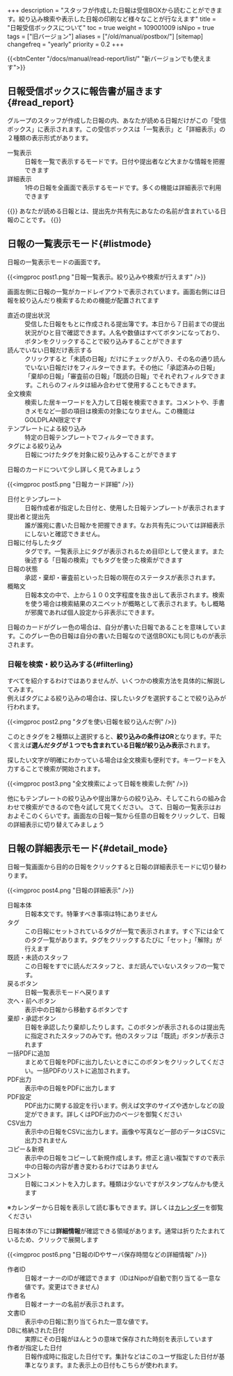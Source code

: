 +++
description = "スタッフが作成した日報は受信BOXから読むことができます。絞り込み検索や表示した日報の印刷など様々なことが行なえます"
title = "日報受信ボックスについて"
toc = true
weight = 109001009
isNipo = true
tags = ["旧バージョン"]
aliases = ["/old/manual/postbox/"]
[sitemap]
  changefreq = "yearly"
  priority = 0.2
+++

{{<btnCenter "/docs/manual/read-report/list/" "新バージョンでも使えます">}}


## 日報受信ボックスに報告書が届きます{#read_report}

グループのスタッフが作成した日報の内、あなたが読める日報だけがこの「受信ボックス」に表示されます。この受信ボックスは「一覧表示」と「詳細表示」の２種類の表示形式があります。

<dl class="basic">
  <dt>一覧表示</dt>
  <dd>日報を一覧で表示するモードです。日付や提出者など大まかな情報を把握できます</dd>
  <dt>詳細表示</dt>
  <dd>1件の日報を全画面で表示するモードです。多くの機能は詳細表示で利用できます</dd>
</dl>

{{<alice pos="left" icon="default">}}
あなたが読める日報とは、提出先か共有先にあなたの名前が含まれている日報のことです。
{{</alice>}}

## 日報の一覧表示モード{#listmode}

日報の一覧表示モードの画面です。

{{<imgproc post1.png "日報一覧表示。絞り込みや検索が行えます" />}}

画面左側に日報の一覧がカードレイアウトで表示されています。画面右側には日報を絞り込んだり検索するための機能が配置されてます

<dl class="basic">
  <dt>直近の提出状況</dt>
  <dd>受信した日報をもとに作成される提出簿です。本日から７日前までの提出状況がひと目で確認できます。人名や数値はすべてボタンになっており、ボタンをクリックすることで絞り込みすることができます</dd>
  <dt>読んでいない日報だけ表示する</dt>
  <dd>クリックすると「未読の日報」だけにチェックが入り、その名の通り読んでいない日報だけをフィルターできます。その他に「承認済みの日報」「棄却の日報」「審査前の日報」「既読の日報」でそれぞれフィルタできます。これらのフィルタは組み合わせて使用することもできます。</dd>
  <dt>全文検索</dt>
  <dd>検索した居キーワードを入力して日報を検索できます。コメントや、手書きメモなど一部の項目は検索の対象になりません。この機能はGOLDPLAN限定です</dd>
  <dt>テンプレートによる絞り込み</dt>
  <dd>特定の日報テンプレートでフィルターできます。</dd>
  <dt>タグによる絞り込み</dt>
  <dd>日報につけたタグを対象に絞り込みすることができます</dd>
</dl>

日報のカードについて少し詳しく見てみましょう

{{<imgproc post5.png "日報カード詳細" />}}

<dl class="basic">
  <dt>日付とテンプレート</dt>
  <dd>日報作成者が指定した日付と、使用した日報テンプレートが表示されます</dd>
  <dt>提出者と提出先</dt>
  <dd>誰が誰宛に書いた日報かを把握できます。なお共有先については詳細表示にしないと確認できません。</dd>
  <dt>日報に付与したタグ</dt>
  <dd>タグです。一覧表示上にタグが表示されるため目印として使えます。また後述する「日報の検索」でもタグを使った検索ができます</dd>
  <dt>日報の状態</dt>
  <dd>承認・棄却・審査前といった日報の現在のステータスが表示されます。</dd>
  <dt>概略文</dt>
  <dd>日報本文の中で、上から１００文字程度を抜き出して表示されます。検索を使う場合は検索結果のスニペットが概略として表示されます。もし概略が邪魔であれば個人設定から非表示にできます。</dd>
</dl>

日報のカードがグレー色の場合は、自分が書いた日報であることを意味しています。このグレー色の日報は自分の書いた日報なので送信BOXにも同じものが表示されます。

### 日報を検索・絞り込みする{#filterling}

すべてを紹介するわけではありませんが、いくつかの検索方法を具体的に解説してみます。  
例えばタグによる絞り込みの場合は、探したいタグを選択することで絞り込みが行われます。

{{<imgproc post2.png "タグを使い日報を絞り込んだ例" />}}

このときタグを２種類以上選択すると、**絞り込みの条件はOR**となります。平たく言えば**選んだタグが１つでも含まれている日報が絞り込み表示**されます。

探したい文字が明確にわかっている場合は全文検索も便利です。キーワードを入力することで検索が開始されます。

{{<imgproc post3.png "全文検索によって日報を検索した例" />}}

他にもテンプレートの絞り込みや提出簿からの絞り込み、そしてこれらの組み合わせで検索ができるので色々試して見てください。
さて、日報の一覧表示はおおよそこのくらいです。画面左の日報一覧から任意の日報をクリックして、日報の詳細表示に切り替えてみましょう

## 日報の詳細表示モード{#detail_mode}

日報一覧画面から目的の日報をクリックすると日報の詳細表示モードに切り替わります。

{{<imgproc post4.png "日報の詳細表示" />}}

<dl class="basic">
  <dt>日報本体</dt>
  <dd>日報本文です。特筆すべき事項は特にありません</dd>
  <dt>タグ</dt>
  <dd>この日報にセットされているタグが一覧で表示されます。すぐ下には全てのタグ一覧があります。タグをクリックするたびに「セット」「解除」が行えます</dd>
  <dt>既読・未読のスタッフ</dt>
  <dd>この日報をすでに読んだスタッフと、まだ読んでいないスタッフの一覧です。</dd>
  <dt>戻るボタン</dt>
  <dd>日報一覧表示モードへ戻ります</dd>
  <dt>次へ・前へボタン</dt>
  <dd>表示中の日報から移動するボタンです</dd>
  <dt>棄却・承認ボタン</dt>
  <dd>日報を承認したり棄却したりします。このボタンが表示されるのは提出先に指定されたスタッフのみです。他のスタッフは「既読」ボタンが表示されます</dd>
  <dt>一括PDFに追加</dt>
  <dd>まとめて日報をPDFに出力したいときにこのボタンをクリックしてください。一括PDFのリストに追加されます。</dd>
  <dt>PDF出力</dt>
  <dd>表示中の日報をPDFに出力します</dd>
  <dt>PDF設定</dt>
  <dd>PDF出力に関する設定を行います。例えば文字のサイズや透かしなどの設定ができます。詳しくはPDF出力のページを御覧ください</dd>
  <dt>CSV出力</dt>
  <dd>表示中の日報をCSVに出力します。画像や写真など一部のデータはCSVに出力されません</dd>
  <dt>コピー＆新規</dt>
  <dd>表示中の日報をコピーして新規作成します。修正と違い複製ですので表示中の日報の内容が書き変わるわけではありません</dd>
  <dt>コメント</dt>
  <dd>日報にコメントを入力します。種類は少ないですがスタンプなんかも使えます</dd>
</dl>

※カレンダーから日報を表示して読む事もできます。詳しくは[カレンダー](/docs/old/manual/calendar/)を御覧ください

日報本体の下には**詳細情報**が確認できる領域があります。通常は折りたたまれているため、クリックで展開します

{{<imgproc post6.png "日報のIDやサーバ保存時間などの詳細情報" />}}

<dl class="basic">
  <dt>作者ID</dt>
  <dd>日報オーナーのIDが確認できます（IDはNipoが自動で割り当てる一意な値です。変更はできません)</dd>
  <dt>作者名</dt>
  <dd>日報オーナーの名前が表示されます。</dd>
  <dt>文書ID</dt>
  <dd>表示中の日報に割り当てられた一意な値です。</dd>
  <dt>DBに格納された日付</dt>
  <dd>実際にその日報がほんとうの意味で保存された時刻を表示しています</dd>
  <dt>作者が指定した日付</dt>
  <dd>日報作成時に指定した日付です。集計などはこのユーザ指定した日付が基準となります。また表示上の日付もこちらが使われます。</dd>
</dl>
